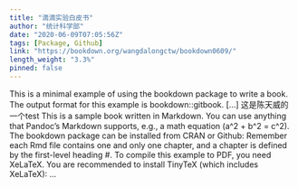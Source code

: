 ```yaml
---
title: "滴滴实验白皮书"
author: "统计科学部"
date: "2020-06-09T07:05:56Z"
tags: [Package, Github]
link: "https://bookdown.org/wangdalongctw/bookdown0609/"
length_weight: "3.3%"
pinned: false
---
```


This is a minimal example of using the bookdown package to write a book. The output format for this example is bookdown::gitbook. [...] 这是陈天威的一个test This is a sample book written in Markdown. You can use anything that Pandoc’s Markdown supports, e.g., a math equation \(a^2 + b^2 = c^2\). The bookdown package can be installed from CRAN or Github: Remember each Rmd file contains one and only one chapter, and a chapter is defined by the first-level heading #. To compile this example to PDF, you need XeLaTeX. You are recommended to install TinyTeX (which includes XeLaTeX): ...
